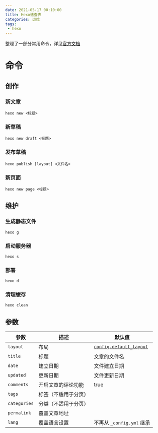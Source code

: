 ```yaml
---
date: 2021-05-17 00:10:00
title: Hexo速查表
categories: 运维
tags:
 - hexo
---
```


整理了一部分常用命令，详见[官方文档](https://hexo.io/zh-cn/docs/commands)

<!-- more -->

# 命令

## 创作

### 新文章

    hexo new <标题>


### 新草稿


    hexo new draft <标题>

### 发布草稿

    hexo publish [layout] <文件名>


### 新页面

    hexo new page <标题>


## 维护

### 生成静态文件

    hexo g


### 启动服务器

    hexo s


### 部署

    hexo d


### 清理缓存

    hexo clean

## 参数
参数 | 描述 | 默认值
--- | --- | ---
`layout` | 布局 | [`config.default_layout`](/zh-cn/docs/configuration#文章)
`title` | 标题 | 文章的文件名
`date` | 建立日期 | 文件建立日期
`updated` | 更新日期 | 文件更新日期
`comments` | 开启文章的评论功能 | true
`tags` | 标签（不适用于分页） |
`categories` | 分类（不适用于分页）|
`permalink` | 覆盖文章地址 |
`lang` | 覆盖语言设置 | 不再从 `_config.yml` 继承